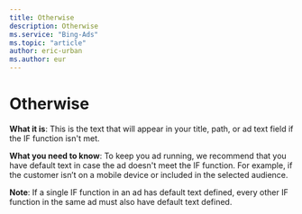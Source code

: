 ```yaml
---
title: Otherwise
description: Otherwise
ms.service: "Bing-Ads"
ms.topic: "article"
author: eric-urban
ms.author: eur
---
```


# Otherwise

**What it is**: This is the text that will appear in your title, path, or ad text field if the IF function isn't met.

**What you need to know**: To keep you ad running, we recommend that you have default text in case the ad doesn't meet the IF function. For example, if the customer isn’t on a mobile device or included in the selected audience.

**Note**: If a single IF function in an ad has default text defined, every other IF function in the same ad must also have default text defined.


